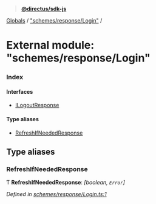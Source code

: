 > **[@directus/sdk-js](../README.md)**

[Globals](../README.md) / ["schemes/response/Login"](_schemes_response_login_.md) /

# External module: "schemes/response/Login"

### Index

#### Interfaces

* [ILogoutResponse](../interfaces/_schemes_response_login_.ilogoutresponse.md)

#### Type aliases

* [RefreshIfNeededResponse](_schemes_response_login_.md#refreshifneededresponse)

## Type aliases

###  RefreshIfNeededResponse

Ƭ **RefreshIfNeededResponse**: *[boolean, `Error`]*

*Defined in [schemes/response/Login.ts:1](https://github.com/direcuts/sdk-js/tree/master/schemes/response/Login.ts#L1)*